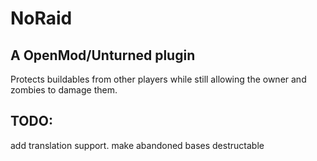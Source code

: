 # NoRaid
## A OpenMod/Unturned plugin
Protects buildables from other players while still allowing the owner and zombies to damage them.

## TODO:
add translation support.
make abandoned bases destructable
